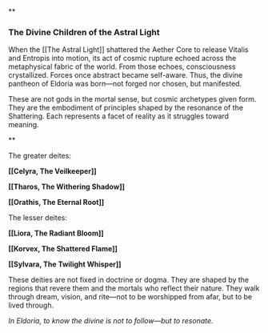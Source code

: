 **

### **The Divine Children of the Astral Light**

When the [[The Astral Light]] shattered the Aether Core to release Vitalis and Entropis into motion, its act of cosmic rupture echoed across the metaphysical fabric of the world. From those echoes, consciousness crystallized. Forces once abstract became self-aware. Thus, the divine pantheon of Eldoria was born—not forged nor chosen, but manifested.

These are not gods in the mortal sense, but cosmic archetypes given form. They are the embodiment of principles shaped by the resonance of the Shattering. Each represents a facet of reality as it struggles toward meaning.

**

The greater deites:

**[[Celyra, The Veilkeeper]]**

**[[Tharos, The Withering Shadow]]**

**[[Orathis, The Eternal Root]]**


The lesser deites:

**[[Liora, The Radiant Bloom]]**

**[[Korvex, The Shattered Flame]]**

**[[Sylvara, The Twilight Whisper]]**


These deities are not fixed in doctrine or dogma. They are shaped by the regions that revere them and the mortals who reflect their nature. They walk through dream, vision, and rite—not to be worshipped from afar, but to be lived through.

*In Eldoria, to know the divine is not to follow—but to resonate.*







